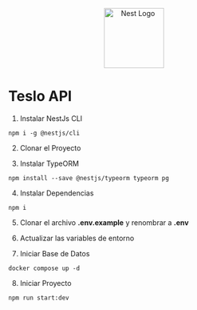 <p align="center">
  <a href="http://nestjs.com/" target="blank"><img src="https://nestjs.com/img/logo-small.svg" width="120" alt="Nest Logo" /></a>
</p>

# Teslo API

1. Instalar NestJs CLI
```
npm i -g @nestjs/cli
```

2. Clonar el Proyecto

3. Instalar TypeORM
```
npm install --save @nestjs/typeorm typeorm pg
```

4. Instalar Dependencias
```
npm i
```

5. Clonar el archivo __.env.example__ y renombrar a __.env__

6. Actualizar las variables de entorno

7. Iniciar Base de Datos
```
docker compose up -d
```

8. Iniciar Proyecto
```
npm run start:dev
```